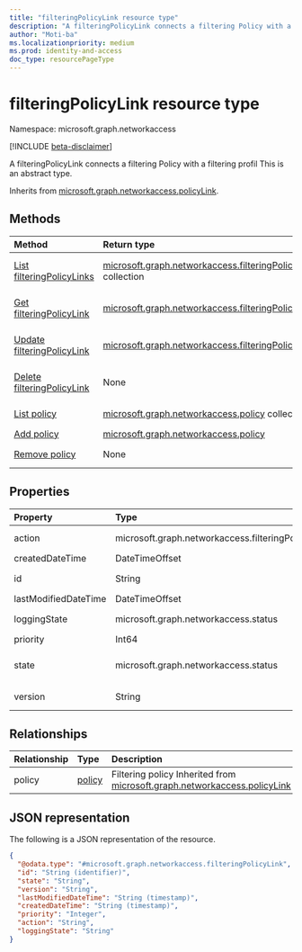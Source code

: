 ```yaml
---
title: "filteringPolicyLink resource type"
description: "A filteringPolicyLink connects a filtering Policy with a filtering profile"
author: "Moti-ba"
ms.localizationpriority: medium
ms.prod: identity-and-access
doc_type: resourcePageType
---
```


# filteringPolicyLink resource type

Namespace: microsoft.graph.networkaccess

[!INCLUDE [beta-disclaimer](../../includes/beta-disclaimer.md)]

A filteringPolicyLink connects a filtering Policy with a filtering profil
This is an abstract type.


Inherits from [microsoft.graph.networkaccess.policyLink](../resources/networkaccess-policylink.md).

## Methods
|Method|Return type|Description|
|:---|:---|:---|
|[List filteringPolicyLinks](../api/networkaccess-filteringpolicylink-list.md)|[microsoft.graph.networkaccess.filteringPolicyLink](../resources/networkaccess-filteringpolicylink.md) collection|Get a list of the [microsoft.graph.networkaccess.filteringPolicyLink](../resources/networkaccess-filteringpolicylink.md) objects and their properties.|
|[Get filteringPolicyLink](../api/networkaccess-filteringpolicylink-get.md)|[microsoft.graph.networkaccess.filteringPolicyLink](../resources/networkaccess-filteringpolicylink.md)|Read the properties and relationships of a [microsoft.graph.networkaccess.filteringPolicyLink](../resources/networkaccess-filteringpolicylink.md) object.|
|[Update filteringPolicyLink](../api/networkaccess-filteringpolicylink-update.md)|[microsoft.graph.networkaccess.filteringPolicyLink](../resources/networkaccess-filteringpolicylink.md)|Update the properties of a [microsoft.graph.networkaccess.filteringPolicyLink](../resources/networkaccess-filteringpolicylink.md) object.|
|[Delete filteringPolicyLink](../api/networkaccess-filteringpolicylink-delete.md)|None|Delete a [microsoft.graph.networkaccess.filteringPolicyLink](../resources/networkaccess-filteringpolicylink.md) object.|
|[List policy](../api/networkaccess-policylink-list-policy.md)|[microsoft.graph.networkaccess.policy](../resources/networkaccess-policy.md) collection|Get the policy resources from the policy navigation property.|
|[Add policy](../api/networkaccess-filteringpolicylink-post-policy.md)|[microsoft.graph.networkaccess.policy](../resources/networkaccess-policy.md)|Add policy by posting to the policy collection.|
|[Remove policy](../api/networkaccess-filteringpolicylink-delete-policy.md)|None|Remove a [microsoft.graph.networkaccess.policy](../resources/networkaccess-policy.md) object.|

## Properties
|Property|Type|Description|
|:---|:---|:---|
|action|microsoft.graph.networkaccess.filteringPolicyAction|Traffic Action.The possible values are: `block`, `allow`.|
|createdDateTime|DateTimeOffset|created DateTime|
|id|String|Unique Id Inherited from [microsoft.graph.entity](../resources/entity.md).|
|lastModifiedDateTime|DateTimeOffset|last Modified DateTime|
|loggingState|microsoft.graph.networkaccess.status|Enable logging The possible values are: `enabled`, `disabled`.|
|priority|Int64|priority|
|state|microsoft.graph.networkaccess.status|status Inherited from [microsoft.graph.networkaccess.policyLink](../resources/networkaccess-policylink.md).The possible values are: `enabled`, `disabled`.|
|version|String|version Inherited from [microsoft.graph.networkaccess.policyLink](../resources/networkaccess-policylink.md).|

## Relationships
|Relationship|Type|Description|
|:---|:---|:---|
|policy|[policy](../resources/networkaccess-policy.md)|Filtering policy Inherited from [microsoft.graph.networkaccess.policyLink](../resources/networkaccess-policylink.md)|

## JSON representation
The following is a JSON representation of the resource.
<!-- {
  "blockType": "resource",
  "keyProperty": "id",
  "@odata.type": "microsoft.graph.networkaccess.filteringPolicyLink",
  "baseType": "microsoft.graph.networkaccess.policyLink",
  "openType": false
}
-->
``` json
{
  "@odata.type": "#microsoft.graph.networkaccess.filteringPolicyLink",
  "id": "String (identifier)",
  "state": "String",
  "version": "String",
  "lastModifiedDateTime": "String (timestamp)",
  "createdDateTime": "String (timestamp)",
  "priority": "Integer",
  "action": "String",
  "loggingState": "String"
}
```

